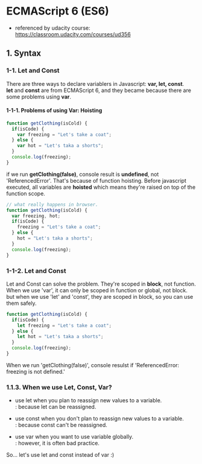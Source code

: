 ECMAScript 6 (ES6)
====================
* referenced by udacity course: https://classroom.udacity.com/courses/ud356

## 1. Syntax
### 1-1. Let and Const
There are three ways to declare variablers in Javascript: **var, let, const**.  
**let** and **const** are from ECMAScript 6, and they became because there are some problems using **var**.
#### 1-1-1. Problems of using Var: Hoisting
```javascript
function getClothing(isCold) {
  if(isCode) {
    var freezing = "Let's take a coat";
  } else {
    var hot = "Let's taka a shorts";
  }
  console.log(freezing);
}
```
if we run **getClothing(false)**, console result is **undefined**, not 'ReferencedError'.
That's because of function hoisting. Before javascript executed, all variables are **hoisted** which means they're raised on top of the function scope.
```javascript
// what really happens in browser.
function getClothing(isCold) {
  var freezing, hot;
  if(isCode) {
    freezing = "Let's take a coat";
  } else {
    hot = "Let's taka a shorts";
  }
  console.log(freezing);
}
```
### 1-1-2. Let and Const
Let and Const can solve the problem. They're scoped in **block**, not function.  
When we use 'var', it can only be scoped in function or global, not block.  
but when we use 'let' and 'const', they are scoped in block, so you can use them safely.
```javascript
function getClothing(isCold) {
  if(isCode) {
    let freezing = "Let's take a coat";
  } else {
    let hot = "Let's taka a shorts";
  }
  console.log(freezing);
}
```
When we run 'getClothing(false)', console resulst if 'ReferencedError: freezing is not defined.'

### 1.1.3. When we use Let, Const, Var?
* use let when you plan to reassign new values to a variable.  
 : because let can be reassigned.
 
* use const when you don't plan to reassign new values to a variable.  
 : because const can't be reassigned.
 
* use var when you want to use variable globally.  
 : however, it is often bad practice.  
 
So... let's use let and const instead of var :) 

